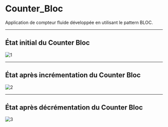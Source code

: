# Counter_Bloc
Application de compteur fluide développée en utilisant le pattern BLOC.

---

## État initial du Counter Bloc

![1](https://github.com/user-attachments/assets/0af18b5c-b509-46cc-9140-3c80e69d1d1a)

---

## État après incrémentation du Counter Bloc

![2](https://github.com/user-attachments/assets/faada103-1833-4a38-b582-2f6308b776e9)

---

## État après décrémentation du Counter Bloc

![3](https://github.com/user-attachments/assets/93bc400e-eef6-4ba3-b2e6-ef970e1c0d4b)
